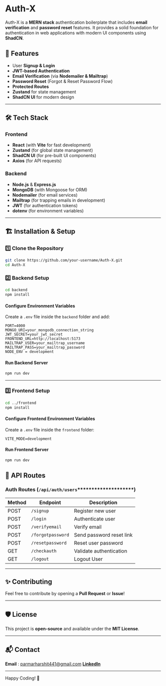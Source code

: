 # Auth-X

Auth-X is a **MERN stack** authentication boilerplate that includes **email verification** and **password reset** features. It provides a solid foundation for authentication in web applications with modern UI components using **ShadCN**.

## 🚀 Features

- User **Signup & Login**
- **JWT-based Authentication**
- **Email Verification** (via **Nodemailer & Mailtrap**)
- **Password Reset** (Forgot & Reset Password Flow)
- **Protected Routes**
- **Zustand** for state management
- **ShadCN UI** for modern design

---

## 🛠️ Tech Stack

### **Frontend**

- **React** (with **Vite** for fast development)
- **Zustand** (for global state management)
- **ShadCN UI** (for pre-built UI components)
- **Axios** (for API requests)

### **Backend**

- **Node.js** & **Express.js**
- **MongoDB** (with Mongoose for ORM)
- **Nodemailer** (for email services)
- **Mailtrap** (for trapping emails in development)
- **JWT** (for authentication tokens)
- **dotenv** (for environment variables)

---

## 🏗️ Installation & Setup

### **1️⃣ Clone the Repository**

```sh
git clone https://github.com/your-username/Auth-X.git
cd Auth-X
```

### **2️⃣ Backend Setup**

```sh
cd backend
npm install
```

#### **Configure Environment Variables**

Create a `.env` file inside the `backend` folder and add:

```env
PORT=4000
MONGO_URI=your_mongodb_connection_string
JWT_SECRET=your_jwt_secret
FRONTEND_URL=http://localhost:5173
MAILTRAP_USER=your_mailtrap_username
MAILTRAP_PASS=your_mailtrap_password
NODE_ENV = development
```

#### **Run Backend Server**

```sh
npm run dev
```

---

### **3️⃣ Frontend Setup**

```sh
cd ../frontend
npm install
```

#### **Configure Frontend Environment Variables**

Create a `.env` file inside the `frontend` folder:

```env
VITE_MODE=development
```

#### **Run Frontend Server**

```sh
npm run dev
```



## 📌 API Routes

### **Auth Routes (********`/api/auth/users`********\*\*\*\*\*\*\*\*\*\*\*\*\*\*\*\*\*\*\*\*)**

| Method | Endpoint           | Description              |
| ------ | ------------------ | ------------------------ |
| POST   | `/signup`          | Register new user        |
| POST   | `/login`           | Authenticate user        |
| POST   | `/verifyemail`     | Verify email             |
| POST   | `/forgotpassword` | Send password reset link |
| POST   | `/resetpassword`  | Reset user password      |
| GET    | `/checkauth`       | Validate authentication  |
| GET    | `/logout`          | Logout User              |
---


## ✨ Contributing

Feel free to contribute by opening a **Pull Request** or **Issue**!

---

## 🛡️ License

This project is **open-source** and available under the **MIT License**.

---

## 📬 Contact

**Email** : parmarharshit441@gmail.com
[**LinkedIn**](https://www.linkedin.com/in/harshit-parmar-47253b282)

---

Happy Coding! 🚀

